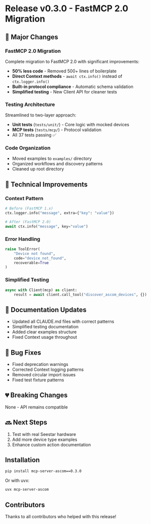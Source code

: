 # Release v0.3.0 - FastMCP 2.0 Migration

## 🚀 Major Changes

### FastMCP 2.0 Migration
Complete migration to FastMCP 2.0 with significant improvements:
- **50% less code** - Removed 500+ lines of boilerplate
- **Direct Context methods** - `await ctx.info()` instead of `ctx.logger.info()`
- **Built-in protocol compliance** - Automatic schema validation
- **Simplified testing** - New Client API for cleaner tests

### Testing Architecture
Streamlined to two-layer approach:
- **Unit tests** (`tests/unit/`) - Core logic with mocked devices
- **MCP tests** (`tests/mcp/`) - Protocol validation
- All 37 tests passing ✅

### Code Organization
- Moved examples to `examples/` directory
- Organized workflows and discovery patterns
- Cleaned up root directory

## 🔧 Technical Improvements

### Context Pattern
```python
# Before (FastMCP 1.x)
ctx.logger.info("message", extra={"key": "value"})

# After (FastMCP 2.0)  
await ctx.info("message", key="value")
```

### Error Handling
```python
raise ToolError(
    "Device not found",
    code="device_not_found",
    recoverable=True
)
```

### Simplified Testing
```python
async with Client(mcp) as client:
    result = await client.call_tool("discover_ascom_devices", {})
```

## 📝 Documentation Updates

- Updated all CLAUDE.md files with correct patterns
- Simplified testing documentation
- Added clear examples structure
- Fixed Context usage throughout

## 🐛 Bug Fixes

- Fixed deprecation warnings
- Corrected Context logging patterns
- Removed circular import issues
- Fixed test fixture patterns

## 💔 Breaking Changes

None - API remains compatible

## 🔜 Next Steps

1. Test with real Seestar hardware
2. Add more device type examples
3. Enhance custom action documentation

## Installation

```bash
pip install mcp-server-ascom==0.3.0
```

Or with uvx:
```bash
uvx mcp-server-ascom
```

## Contributors

Thanks to all contributors who helped with this release!
